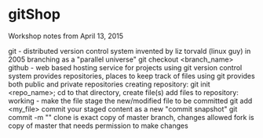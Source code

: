 # gitShop
Workshop notes from April 13, 2015

git - distributed version control system
  invented by liz torvald (linux guy) in 2005
branching as a "parallel universe"
  git checkout <branch_name>
github - web based hosting service for projects using git version control system
  provides repositories, places to keep track of files using git
  provides both public and private repositories
creating repository: git init <repo_name>; cd to that directory, create file(s)
add files to repository:
  working - make the file
  stage the new/modified file to be committed
    git add <my_file>
  commit your staged content as a new "commit snapshot"
    git commit -m "<descriptive log message>"
clone is exact copy of master branch, changes allowed
fork is copy of master that needs permission to make changes
